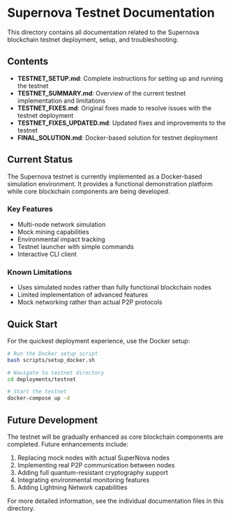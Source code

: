 # Supernova Testnet Documentation

This directory contains all documentation related to the Supernova blockchain testnet deployment, setup, and troubleshooting.

## Contents

- **TESTNET_SETUP.md**: Complete instructions for setting up and running the testnet
- **TESTNET_SUMMARY.md**: Overview of the current testnet implementation and limitations
- **TESTNET_FIXES.md**: Original fixes made to resolve issues with the testnet deployment
- **TESTNET_FIXES_UPDATED.md**: Updated fixes and improvements to the testnet
- **FINAL_SOLUTION.md**: Docker-based solution for testnet deployment

## Current Status

The Supernova testnet is currently implemented as a Docker-based simulation environment. It provides a functional demonstration platform while core blockchain components are being developed.

### Key Features

- Multi-node network simulation
- Mock mining capabilities
- Environmental impact tracking
- Testnet launcher with simple commands
- Interactive CLI client

### Known Limitations

- Uses simulated nodes rather than fully functional blockchain nodes
- Limited implementation of advanced features
- Mock networking rather than actual P2P protocols

## Quick Start

For the quickest deployment experience, use the Docker setup:

```bash
# Run the Docker setup script
bash scripts/setup_docker.sh

# Navigate to testnet directory
cd deployments/testnet

# Start the testnet
docker-compose up -d
```

## Future Development

The testnet will be gradually enhanced as core blockchain components are completed. Future enhancements include:

1. Replacing mock nodes with actual SuperNova nodes
2. Implementing real P2P communication between nodes
3. Adding full quantum-resistant cryptography support
4. Integrating environmental monitoring features
5. Adding Lightning Network capabilities

For more detailed information, see the individual documentation files in this directory. 